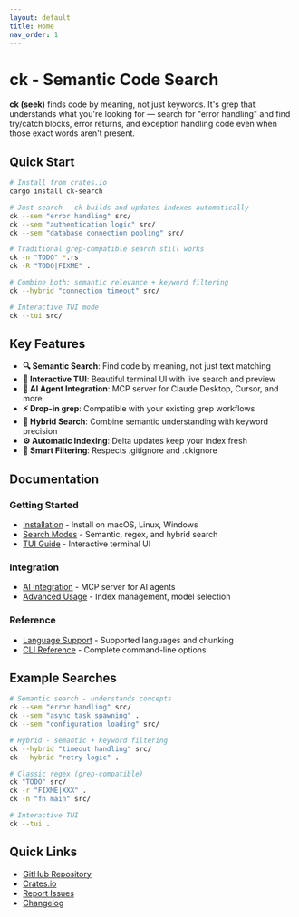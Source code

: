 ```yaml
---
layout: default
title: Home
nav_order: 1
---
```


# ck - Semantic Code Search

**ck (seek)** finds code by meaning, not just keywords. It's grep that understands what you're looking for — search for "error handling" and find try/catch blocks, error returns, and exception handling code even when those exact words aren't present.

## Quick Start

```bash
# Install from crates.io
cargo install ck-search

# Just search — ck builds and updates indexes automatically
ck --sem "error handling" src/
ck --sem "authentication logic" src/
ck --sem "database connection pooling" src/

# Traditional grep-compatible search still works
ck -n "TODO" *.rs
ck -R "TODO|FIXME" .

# Combine both: semantic relevance + keyword filtering
ck --hybrid "connection timeout" src/

# Interactive TUI mode
ck --tui src/
```

## Key Features

- **🔍 Semantic Search**: Find code by meaning, not just text matching
- **🎨 Interactive TUI**: Beautiful terminal UI with live search and preview
- **🤖 AI Agent Integration**: MCP server for Claude Desktop, Cursor, and more
- **⚡ Drop-in grep**: Compatible with your existing grep workflows
- **🎯 Hybrid Search**: Combine semantic understanding with keyword precision
- **⚙️ Automatic Indexing**: Delta updates keep your index fresh
- **📁 Smart Filtering**: Respects .gitignore and .ckignore

## Documentation

### Getting Started
- [Installation](installation.html) - Install on macOS, Linux, Windows
- [Search Modes](search-modes.html) - Semantic, regex, and hybrid search
- [TUI Guide](tui-guide.html) - Interactive terminal UI

### Integration
- [AI Integration](ai-integration.html) - MCP server for AI agents
- [Advanced Usage](advanced-usage.html) - Index management, model selection

### Reference
- [Language Support](language-support.html) - Supported languages and chunking
- [CLI Reference](cli-reference.html) - Complete command-line options

## Example Searches

```bash
# Semantic search - understands concepts
ck --sem "error handling" src/
ck --sem "async task spawning" .
ck --sem "configuration loading" src/

# Hybrid - semantic + keyword filtering
ck --hybrid "timeout handling" src/
ck --hybrid "retry logic" .

# Classic regex (grep-compatible)
ck "TODO" src/
ck -r "FIXME|XXX" .
ck -n "fn main" src/

# Interactive TUI
ck --tui .
```

## Quick Links

- [GitHub Repository](https://github.com/BeaconBay/ck)
- [Crates.io](https://crates.io/crates/ck-search)
- [Report Issues](https://github.com/BeaconBay/ck/issues)
- [Changelog](https://github.com/BeaconBay/ck/blob/main/CHANGELOG.md)
